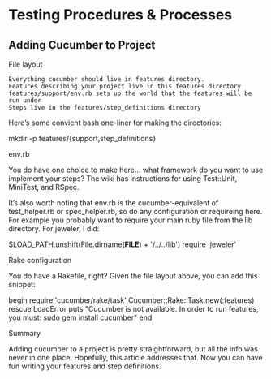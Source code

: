 # Testing Procedures & Processes


## Adding Cucumber to Project
File layout

    Everything cucumber should live in features directory.
    Features describing your project live in this features directory
    features/support/env.rb sets up the world that the features will be run under
    Steps live in the features/step_definitions directory

Here’s some convient bash one-liner for making the directories:

mkdir -p features/{support,step_definitions}

env.rb

You do have one choice to make here… what framework do you want to use implement your steps? The wiki has instructions for using Test::Unit, MiniTest, and RSpec.

It’s also worth noting that env.rb is the cucumber-equivalent of test_helper.rb or spec_helper.rb, so do any configuration or requireing here. For example you probably want to require your main ruby file from the lib directory. For jeweler, I did:

$LOAD_PATH.unshift(File.dirname(__FILE__) + '/../../lib')
require 'jeweler'

Rake configuration

You do have a Rakefile, right? Given the file layout above, you can add this snippet:

begin
  require 'cucumber/rake/task'
  Cucumber::Rake::Task.new(:features)
rescue LoadError
  puts "Cucumber is not available. In order to run features, you must: sudo gem install cucumber"
end

Summary

Adding cucumber to a project is pretty straightforward, but all the info was never in one place. Hopefully, this article addresses that. Now you can have fun writing your features and step definitions.
